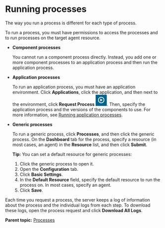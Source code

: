 # Running processes

The way you run a process is different for each type of process.

To run a process, you must have permissions to access the processes and to run processes on the target agent resource.

-   **Component processes**

    You cannot run a component process directly. Instead, you add one or more component processes to an application process and then run the application process.

-   **Application processes**

    To run an application process, you must have an application environment. Click **Applications**, click the application, and then next to the environment, click **Request Process** ![](../images/request_process_icon.gif). Then, specify the application process and the versions of the components to use. For more information, see [Running application processes](app_process_run.md).

-   **Generic processes**

    To run a generic process, click **Processes**, and then click the generic process. On the **Dashboard** tab for the process, specify a resource \(in most cases, an agent\) in the **Resource** list, and then click **Submit**.

    **Tip:** You can set a default resource for generic processes:

    1.  Click the generic process to open it.
    2.  Open the **Configuration** tab.
    3.  Click **Basic Settings**.
    4.  In the **Default Resource** field, specify the default resource to run the process on. In most cases, specify an agent.
    5.  Click **Save**.

Each time you request a process, the server keeps a log of information about the process and the individual logs from each step. To download these logs, open the process request and click **Download All Logs**.

**Parent topic:** [Processes](../topics/comp_workflow.md)

